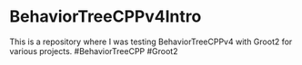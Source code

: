 # BehaviorTreeCPPv4Intro
This is a repository where I was testing BehaviorTreeCPPv4 with Groot2 for various projects. #BehaviorTreeCPP #Groot2
